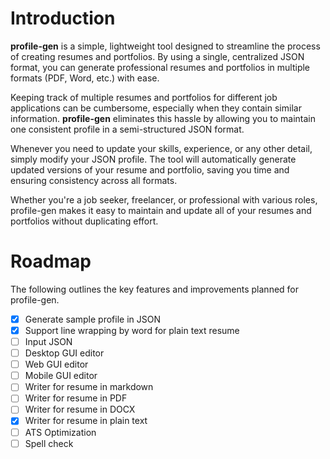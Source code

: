 # Introduction

**profile-gen** is a simple, lightweight tool designed to streamline the process of creating resumes and portfolios.
By using a single, centralized JSON format, you can generate professional resumes and portfolios in multiple formats (PDF, Word, etc.) with ease.

Keeping track of multiple resumes and portfolios for different job applications can be cumbersome, especially when they contain similar information.
**profile-gen** eliminates this hassle by allowing you to maintain one consistent profile in a semi-structured JSON format.

Whenever you need to update your skills, experience, or any other detail, simply modify your JSON profile. The tool will automatically generate updated versions of your resume and portfolio, saving you time and ensuring consistency across all formats.

Whether you're a job seeker, freelancer, or professional with various roles, profile-gen makes it easy to maintain and update all of your resumes and portfolios without duplicating effort.

# Roadmap

The following outlines the key features and improvements planned for profile-gen.

- [x] Generate sample profile in JSON
- [x] Support line wrapping by word for plain text resume
- [ ] Input JSON
- [ ] Desktop GUI editor
- [ ] Web GUI editor
- [ ] Mobile GUI editor
- [ ] Writer for resume in markdown
- [ ] Writer for resume in PDF
- [ ] Writer for resume in DOCX
- [x] Writer for resume in plain text
- [ ] ATS Optimization
- [ ] Spell check
